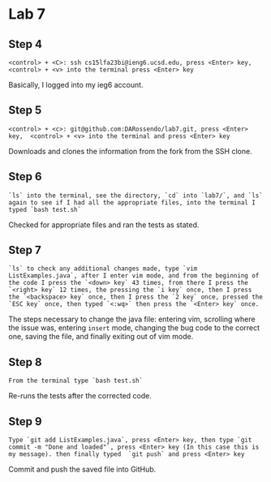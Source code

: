# Lab 7
## Step 4 

```
<control> + <C>: ssh cs15lfa23bi@ieng6.ucsd.edu, press <Enter> key, <control> + <v> into the terminal press <Enter> key
```
Basically, I logged into my ieg6 account.

## Step 5

```
<control> + <c>: git@github.com:DARossendo/lab7.git, press <Enter> key,  <control> + <v> into the terminal and press <Enter> key
```
Downloads and clones the information from the fork from the SSH clone.

## Step 6

```
`ls` into the terminal, see the directory, `cd` into `lab7/`, and `ls` again to see if I had all the appropriate files, into the terminal I typed `bash test.sh`
```
Checked for appropriate files and ran the tests as stated.

## Step 7

```
`ls` to check any additional changes made, type `vim ListExamples.java`, after I enter vim mode, and from the beginning of the code I press the `<down> key` 43 times, from there I press the `<right> key` 12 times, the pressing the `i key` once, then I press the `<backspace> key` once, then I press the `2 key` once, pressed the `ESC key` once, then typed `<:wq>` then press the `<Enter> key` once.  
```
The steps necessary to change the java file: entering vim, scrolling where the issue was, entering `insert` mode, changing the bug code to the correct one, saving the file, and finally exiting out of vim mode.

## Step 8

```
From the terminal type `bash test.sh`
```
Re-runs the tests after the corrected code.

## Step 9

```
Type `git add ListExamples.java`, press <Enter> key, then type `git commit -m "Done and loaded"`, press <Enter> key (In this case this is my message). then finally typed  `git push` and press <Enter> key 
```
Commit and push the saved file into GitHub.
